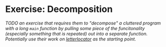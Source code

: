 # Exercise: Decomposition

*TODO an exercise that requires them to "decompose" a cluttered program with a long `main` function by pulling
some piece of the funcitonality (especially something that is repeated) out into a separate function. Potentially
use their work on [letterlocator](../letterlocator) as the starting point.*
